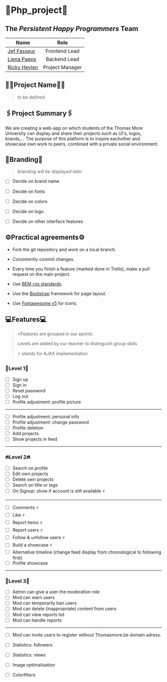 # 👾Php_project👾

## The *Persistent Happy Programmers* Team
| Name                                           | Role             |
| ---------------------------------------------- |:----------------:|
| [Jef Fasseur](https://github.com/jeffasseur)   | Frontend Lead    |
| [Liena Paeps](https://github.com/lienapaeps)   | Backend Lead     |
| [Ricky Heylen](https://github.com/Rix11-H)     | Project Manager  |


## 🐱‍👤Project Name🐱‍👤
> *to be defined*


## 🖇️Project Summary🖇️
We are creating a web-app on which students of the Thomas More University can display and share their projects such as UI's, logos, brands,...
The purpose of this platform is to inspire eachother and showcase own work to peers, combined with a private social environment.


## 🎨Branding🎨
> *branding will be displayed later*

- [ ] Decide on brand name
- [ ] Decide on fonts
- [ ] Decide on colors
- [ ] Decide on logo
- [ ] Decide on other interface features


## ⚙Practical agreements⚙
- Fork the git repository and work on a local branch.
- Consistently commit changes.
- Every time you finish a feature (marked done in Trello), make a pull request on the main project.

- Use [BEM css standards](https://9elements.com/bem-cheat-sheet/).
- Use the [Bootstrap](https://getbootstrap.com/) framework for page layout.
- Use [Fontawesome v5](https://fontawesome.com/v5/search?s=duotone) for icons.


## 💻Features💻
> *Features are grouped in our sprints
> 
> Levels are added by our teacher to distinguish group skills
> 
> ⚡ stands for AJAX implementation


### 🎇Level 1🎇
- [ ] Sign up
- [ ] Sign in
- [ ] Reset password
- [ ] Log out
- [ ] Profile adjustment: profile picture
--------
- [ ] Profile adjustment: personal info
- [ ] Profile adjustment: change password
- [ ] Profile deletion
- [ ] Add projects
- [ ] Show projects in feed
-------


### 🔥Level 2🔥
- [ ] Search on profile
- [ ] Edit own projects
- [ ] Delete own projects
- [ ] Search on title or tags
- [ ] On Signup: show if account is still available ⚡
-----------
- [ ] Comments ⚡
- [ ] Like ⚡
- [ ] Report items ⚡
- [ ] Report users ⚡
- [ ] Follow & unfollow users ⚡
- [ ] Build a showcase ⚡
- [ ] Alternative timeline (change feed display from chronological to following first)
- [ ] Profile showcase

------------------


### 🤟Level 3🤟
- [ ] Admin can give a user the moderation role
- [ ] Mod can warn users
- [ ] Mod can temporarily ban users
- [ ] Mod can delete (inappropriate) content from users
- [ ] Mod can view reports list
- [ ] Mod can handle reports
--------------------
- [ ] Mod can invite users to register without Thomasmore.be domain adress.
- [ ] Statistics: followers
- [ ] Statistics: views
- [ ] Image optimalisation
- [ ] Colorfilters





